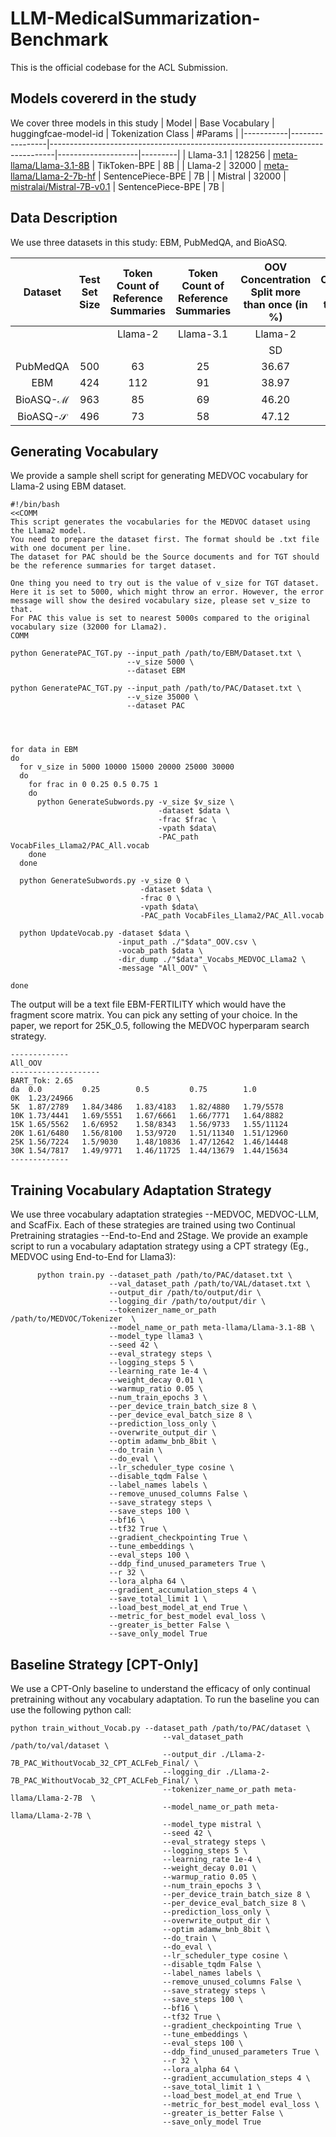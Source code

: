 # LLM-MedicalSummarization-Benchmark

This is the official codebase for the ACL Submission.

## Models covererd in the study
We cover three models in this study
| Model     | Base Vocabulary | huggingfcae-model-id                                                          | Tokenization Class | #Params |
|-----------|-----------------|-------------------------------------------------------------------------------|--------------------|---------|
| Llama-3.1 | 128256          | [meta-llama/Llama-3.1-8B](https://huggingface.co/meta-llama/Llama-3.1-8B)     | TikToken-BPE       | 8B      |
| Llama-2   | 32000           | [meta-llama/Llama-2-7b-hf](https://huggingface.co/meta-llama/Llama-2-7b-hf)   | SentencePiece-BPE  | 7B      |
| Mistral   | 32000           | [mistralai/Mistral-7B-v0.1](https://huggingface.co/mistralai/Mistral-7B-v0.1) | SentencePiece-BPE  | 7B      |


## Data Description

We use three datasets in this study: EBM, PubMedQA, and BioASQ.

| Dataset | Test Set  Size | Token Count of Reference Summaries | Token Count of Reference Summaries | OOV Concentration Split more than once (in \%) | OOV Concentration Split more than once (in \%) | OOV Concentration Split more than once (in \%) | OOV Concentration Split more than once (in \%) | OOV Concentration Split more than thrice (in \%) | OOV Concentration Split more than thrice (in \%) | OOV Concentration Split more than thrice (in \%) | OOV Concentration Split more than thrice (in \%) | Unigram Novelty (in \%) |
|:---:|:---:|:---:|:---:|:---:|:---:|:---:|:---:|:---:|:---:|:---:|:---:|:---:|
|  |  | Llama-2 | Llama-3.1 | Llama-2 | Llama-2 | Llama-3.1 | Llama-3.1 | Llama-2 | Llama-2 | Llama-3.1 | Llama-3.1 |  |
|  |  |  |  | SD | RS | SD | RS | SD | RS | SD | RS |  |
| PubMedQA | 500 | 63 | 25 | 36.67 | 38.00 | 43.68 | 45.65 | 4.91 | 4.65 | 2.61 | 2.42 | 41.32 |
| EBM | 424 | 112 | 91 | 38.97 | 40.90 | 45.60 | 46.23 | 6.65 | 7.92 | 3.90 | 5.17 | 47.15 |
| BioASQ-$\mathcal{M}$ | 963 | 85 | 69 | 46.20 | 50.64 | 52.03 | 56.61 | 9.12 | 11.04 | 5.55 | 7.09 | 42.58 |
| BioASQ-$\mathcal{S}$ | 496 | 73 | 58 | 47.12 | 50.00 | 52.00 | 57.15 | 8.70 | 9.10 | 4.76 | 4.55 | 4.11 |

## Generating Vocabulary
We provide a sample shell script for generating MEDVOC vocabulary for Llama-2 using EBM dataset.

```
#!/bin/bash
<<COMM
This script generates the vocabularies for the MEDVOC dataset using the Llama2 model. 
You need to prepare the dataset first. The format should be .txt file with one document per line.
The dataset for PAC should be the Source documents and for TGT should be the reference summaries for target dataset. 

One thing you need to try out is the value of v_size for TGT dataset. Here it is set to 5000, which might throw an error. However, the error message will show the desired vocabulary size, please set v_size to that.
For PAC this value is set to nearest 5000s compared to the original vocabulary size (32000 for Llama2).
COMM

python GeneratePAC_TGT.py --input_path /path/to/EBM/Dataset.txt \
                          --v_size 5000 \
                          --dataset EBM

python GeneratePAC_TGT.py --input_path /path/to/PAC/Dataset.txt \
                          --v_size 35000 \
                          --dataset PAC




for data in EBM
do
  for v_size in 5000 10000 15000 20000 25000 30000
  do
    for frac in 0 0.25 0.5 0.75 1
    do
      python GenerateSubwords.py -v_size $v_size \
                                 -dataset $data \
                                 -frac $frac \
                                 -vpath $data\
                                 -PAC_path VocabFiles_Llama2/PAC_All.vocab
    done
  done

  python GenerateSubwords.py -v_size 0 \
                             -dataset $data \
                             -frac 0 \
                             -vpath $data\
                             -PAC_path VocabFiles_Llama2/PAC_All.vocab

  python UpdateVocab.py -dataset $data \
                        -input_path ./"$data"_OOV.csv \
                        -vocab_path $data \
                        -dir_dump ./"$data"_Vocabs_MEDVOC_Llama2 \
                        -message "All_OOV" \
                          
done
```
The output will be a text file EBM-FERTILITY which would have the fragment score matrix. You can pick any setting of your choice. In the paper, we report for 25K_0.5, following the MEDVOC hyperparam search strategy.
```
-------------
All_OOV
--------------------
BART_Tok: 2.65
da	0.0     	0.25    	0.5     	0.75    	1.0	
0K	1.23/24966	
5K	1.87/2789	1.84/3486	1.83/4183	1.82/4880	1.79/5578	
10K	1.73/4441	1.69/5551	1.67/6661	1.66/7771	1.64/8882	
15K	1.65/5562	1.6/6952	1.58/8343	1.56/9733	1.55/11124	
20K	1.61/6480	1.56/8100	1.53/9720	1.51/11340	1.51/12960	
25K	1.56/7224	1.5/9030	1.48/10836	1.47/12642	1.46/14448	
30K	1.54/7817	1.49/9771	1.46/11725	1.44/13679	1.44/15634	
-------------
```

## Training Vocabulary Adaptation Strategy

We use three vocabulary adaptation strategies --MEDVOC, MEDVOC-LLM, and ScafFix. Each of these strategies are trained using two Continual Pretraining stratagies --End-to-End and 2Stage. We provide an example script to run a vocabulary adaptation strategy using a CPT strategy (Eg., MEDVOC using End-to-End for Llama3): 

```
      python train.py --dataset_path /path/to/PAC/dataset.txt \
                      --val_dataset_path /path/to/VAL/dataset.txt \
                      --output_dir /path/to/output/dir \
                      --logging_dir /path/to/output/dir \
                      --tokenizer_name_or_path /path/to/MEDVOC/Tokenizer  \
                      --model_name_or_path meta-llama/Llama-3.1-8B \
                      --model_type llama3 \
                      --seed 42 \
                      --eval_strategy steps \
                      --logging_steps 5 \
                      --learning_rate 1e-4 \
                      --weight_decay 0.01 \
                      --warmup_ratio 0.05 \
                      --num_train_epochs 3 \
                      --per_device_train_batch_size 8 \
                      --per_device_eval_batch_size 8 \
                      --prediction_loss_only \
                      --overwrite_output_dir \
                      --optim adamw_bnb_8bit \
                      --do_train \
                      --do_eval \
                      --lr_scheduler_type cosine \
                      --disable_tqdm False \
                      --label_names labels \
                      --remove_unused_columns False \
                      --save_strategy steps \
                      --save_steps 100 \
                      --bf16 \
                      --tf32 True \
                      --gradient_checkpointing True \
                      --tune_embeddings \
                      --eval_steps 100 \
                      --ddp_find_unused_parameters True \
                      --r 32 \
                      --lora_alpha 64 \
                      --gradient_accumulation_steps 4 \
                      --save_total_limit 1 \
                      --load_best_model_at_end True \
                      --metric_for_best_model eval_loss \
                      --greater_is_better False \
                      --save_only_model True

```

## Baseline Strategy [CPT-Only]
We use a CPT-Only baseline to understand the efficacy of only continual pretraining without any vocabulary adaptation. To run the baseline you can use the following python call:

```
python train_without_Vocab.py --dataset_path /path/to/PAC/dataset \
                                  --val_dataset_path /path/to/val/dataset \
                                  --output_dir ./Llama-2-7B_PAC_WithoutVocab_32_CPT_ACLFeb_Final/ \
                                  --logging_dir ./Llama-2-7B_PAC_WithoutVocab_32_CPT_ACLFeb_Final/ \
                                  --tokenizer_name_or_path meta-llama/Llama-2-7B  \
                                  --model_name_or_path meta-llama/Llama-2-7B \
                                  --model_type mistral \
                                  --seed 42 \
                                  --eval_strategy steps \
                                  --logging_steps 5 \
                                  --learning_rate 1e-4 \
                                  --weight_decay 0.01 \
                                  --warmup_ratio 0.05 \
                                  --num_train_epochs 3 \
                                  --per_device_train_batch_size 8 \
                                  --per_device_eval_batch_size 8 \
                                  --prediction_loss_only \
                                  --overwrite_output_dir \
                                  --optim adamw_bnb_8bit \
                                  --do_train \
                                  --do_eval \
                                  --lr_scheduler_type cosine \
                                  --disable_tqdm False \
                                  --label_names labels \
                                  --remove_unused_columns False \
                                  --save_strategy steps \
                                  --save_steps 100 \
                                  --bf16 \
                                  --tf32 True \
                                  --gradient_checkpointing True \
                                  --tune_embeddings \
                                  --eval_steps 100 \
                                  --ddp_find_unused_parameters True \
                                  --r 32 \
                                  --lora_alpha 64 \
                                  --gradient_accumulation_steps 4 \
                                  --save_total_limit 1 \
                                  --load_best_model_at_end True \
                                  --metric_for_best_model eval_loss \
                                  --greater_is_better False \
                                  --save_only_model True

```
